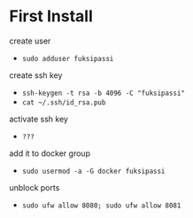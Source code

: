 # First Install

create user

- `sudo adduser fuksipassi`

create ssh key

- `ssh-keygen -t rsa -b 4096 -C "fuksipassi"`
- `cat ~/.ssh/id_rsa.pub`

activate ssh key

- `???`

add it to docker group

- `sudo usermod -a -G docker fuksipassi`

unblock ports

- `sudo ufw allow 8080; sudo ufw allow 8081`
